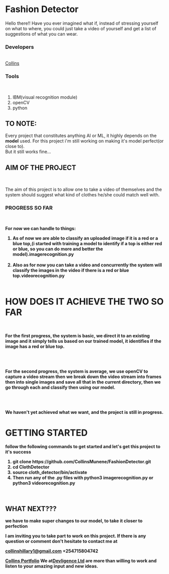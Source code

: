 # Fashion Detector
Hello there!! Have you ever imagined what if, instead of stressing yourself on what to where, you could just take a video of yourself and get a list of suggestions of what you can wear.<br>

<h3>Developers</h3><br>
<a href="https://github.com/CollinsMunene">Collins</a><br>

<h3>Tools</h3><br>
<ol>
    <li>IBM(visual recognition module)</li>
    <li>openCV</li>
    <li>python</li>
</ol>

<h2>TO NOTE:</h2>
Every project that constitutes anything AI or ML, it highly depends on the <b>model</b> used. For this project i'm still working on making it's model perfect(or close to).<br>
But it still works fine...

<h2>AIM OF THE PROJECT</h2><br>

The aim of this project is to allow one to take a video of themselves and the system should suggest what kind of clothes he/she could match well with.<br>


<h3>PROGRESS SO FAR</h3><br>

<b>For now we can handle to things:<br>
<ol>
    <li>As of now we are able to classify an uploaded image if it is a red or a blue top,(i started with training a model to identify if a top is either red or blue, so you can do more and better the model).<b>imagerecognition.py</b></li><br>
    <li>Also as for now you can take a video and concurrently the system will classify the images in the video if there is a red or blue top.<b>videorecognition.py</b></li><br>
</ol>
<h1>HOW DOES IT ACHIEVE THE TWO SO FAR</h1><br>

<p>For the first progress, the system is basic, we direct it to an existing image and it simply tells us based on our trained model, it identifies if the image has a red or blue top.</p><br><br>

<p>For the second progress, the system is average, we use openCV to capture a video stream then we break down the video stream into frames then into single images and save all that in the current directory, then we go through each and classify then using our model.</p><br><br>


We haven't yet achieved what we want, and the project is still in progress.<br>

<h1>GETTING STARTED</h1>
follow the following commands to get started and let's get this project to it's success

<ol>
<li>git clone https://github.com/CollinsMunene/FashionDetector.git</li>
<li>cd ClothDetector</li>
<li>source cloth_detector/bin/activate</li>
<li>Then run any of the .py files with python3 imagerecognition.py or python3 videorecognition.py</li>
</ol><br>

<h2>WHAT NEXT???</h2>
we have to make super changes to our model, to take it closer to perfection<br>

I am inviting you to take part to work on this project. If there is any question or comment don't hesitate to contact me at <br>

collinshillary1@gmail.com
+254715804742

<a href="https://collinsmunene.github.io/collinshillary.github.io/">Collins Portfolio</a>
We at<a href="https://collinsmunene.github.io/DevligenceLtd/">Devligence Ltd</a> are more than willing to work and listen to your amazing input and new ideas.





